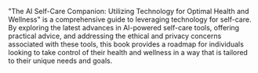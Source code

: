 
"The AI Self-Care Companion: Utilizing Technology for Optimal Health and Wellness" is a comprehensive guide to leveraging technology for self-care. By exploring the latest advances in AI-powered self-care tools, offering practical advice, and addressing the ethical and privacy concerns associated with these tools, this book provides a roadmap for individuals looking to take control of their health and wellness in a way that is tailored to their unique needs and goals.
